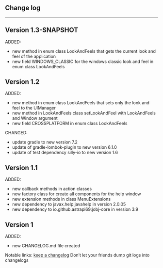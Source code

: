 ## Change log
----------------------

Version 1.3-SNAPSHOT
-------------

ADDED:

- new method in enum class LookAndFeels that gets the current look and feel of the application
- new field WINDOWS_CLASSIC for the windows classic look and feel in enum class LookAndFeels
  
Version 1.2
-------------

ADDED:

- new method in enum class LookAndFeels that sets only the look and feel to the UIManager
- new method in LookAndFeels class setLookAndFeel with LookAndFeels and Window argument
- new field CROSSPLATFORM in enum class LookAndFeels

CHANGED:

- update gradle to new version 7.2
- update of gradle-lombok-plugin to new version 6.1.0
- update of test dependency silly-io to new version 1.6

Version 1.1
-------------

ADDED:

- new callback methods in action classes
- new factory class for create all components for the help window
- new extension methods in class MenuExtensions
- new dependency to javax.help:javahelp in version 2.0.05
- new dependency to io.github.astrapi69:jobj-core in version 3.9

Version 1
-------------

ADDED:

- new CHANGELOG.md file created


Notable links:
[keep a changelog](http://keepachangelog.com/en/1.0.0/) Don’t let your friends dump git logs into changelogs

